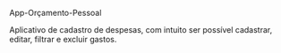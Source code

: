  App-Orçamento-Pessoal  




 Aplicativo de cadastro de despesas, com intuito ser possível cadastrar, editar, filtrar e excluir gastos. 
